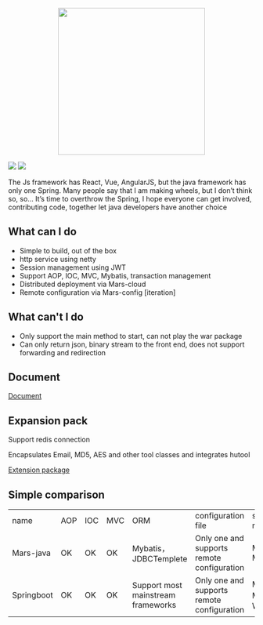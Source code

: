 <p align="center"><img width="300px" src="https://github.com/yuyenews/Mars-java/blob/master/mars-images/logo-long.png?raw=true" /></p>

![](https://img.shields.io/badge/licenes-GPL-brightgreen.svg)
![](https://img.shields.io/badge/jdk-1.8+-brightgreen.svg)

<p>
    The Js framework has React, Vue, AngularJS, but the java framework has only one Spring. Many people say that I am making wheels, but I don’t think so, so... It’s time to overthrow the Spring, I hope everyone can get involved, contributing code, together let java developers have another choice
</p>

<h2>What can I do</h2>

<p>
    <ul>
        <li>Simple to build, out of the box</li>
        <li>http service using netty</li>
        <li>Session management using JWT</li>
        <li>Support AOP, IOC, MVC, Mybatis, transaction management</li>
        <li>Distributed deployment via Mars-cloud</li>
        <li>Remote configuration via Mars-config [iteration]</li>
    </ul>
</p>

<h2>What can't I do</h2>

<p>
    <ul>
        <li>Only support the main method to start, can not play the war package</li>
        <li>Can only return json, binary stream to the front end, does not support forwarding and redirection</li>
    </ul>
</p>

<h2>Document</h2>

[Document](http://mars-framework.com/doc.html)

<h2>Expansion pack</h2>

<p>Support redis connection</p>

<p>Encapsulates Email, MD5, AES and other tool classes and integrates hutool</p>

[Extension package](https://github.com/yuyenews/Mars-extends)

<h2>Simple comparison</h2>

<table>
    <tbody>
        <tr class="firstRow">
            <td>name</td>
            <td>AOP</td>
            <td>IOC</td>
            <td>MVC</td>
            <td>ORM</td>
            <td>configuration file</td>
            <td>startup method</td>
        </tr>
        <tr>
            <td>Mars-java</td>
            <td>OK</td>
            <td>OK</td>
            <td>OK</td>
            <td>Mybatis，JDBCTemplete</td>
            <td>Only one and supports remote configuration</td>
            <td>Main Method</td>
        </tr>
        <tr>
            <td>Springboot</td>
            <td>OK</td>
            <td>OK</td>
            <td>OK</td>
            <td>Support most mainstream frameworks</td>
            <td>Only one and supports remote configuration</td>
            <td>Main Method，War+Tomcat</td>
        </tr>
    </tbody>
</table>